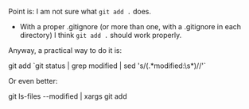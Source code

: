 Point is: I am not sure what `git add .` does. 

* With a proper .gitignore (or more than one, with a .gitignore in each directory) I think `git add .` should work properly.

Anyway, a practical way to do it is:

git add \`git status | grep modified | sed 's/\(.\*modified:\s\*\)//'\`

Or even better:

git ls-files --modified | xargs git add